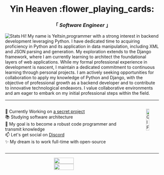 
<div align="center" justify="center">
 
<h1>Yin Heaven :flower_playing_cards: </h1>
<h3> 「  <em>Software Engineer</em>  」 </h3>

</div>

<img align="left" alt="Stats" src="https://github.com/YinHeaven/YinHeaven/blob/main/Stats.js" />


<p align="left" >
  Hi! My name is Yeltsin,programmer with a strong interest in backend development leveraging Python. I have dedicated time to acquiring proficiency in Python and its application in data manipulation, including XML and JSON parsing and generation. My exploration extends to the Django framework, where I am currently learning to architect the foundational layers of web applications. While my formal professional experience in development is nascent, I maintain a dedicated commitment to continuous learning through personal projects. I am actively seeking opportunities for collaboration to apply my knowledge of Python and Django, with the objective of professional growth as a backend developer and to contribute to innovative technological endeavors. I value collaborative environments and am eager to embark on my initial professional steps within the field.
</p>

---

 <div style="display: flex; justify-content: center; align-items: flex-start; gap: 20px;">
        <ul style="flex: 1; list-style: none; padding: 0;">
          <li>🔭 Currently Working on <a href="https://www.youtube.com/watch?v=dQw4w9WgXcQ" target="_blank">a secret project</a></li>
          <li>📚 Studying software architecture</li>
          <li>🏹 My goal is to become a robust code programmer and transmit knowledge</li>
          <li>📫 Let's get social on <a href="https://discordapp.com/" target="_blank">Discord</a></li>
          <li>✨ My dream is to work full-time with open-source</li>
        </ul>
  <ul>
        <div style="flex: 1; align: right;">
          <img width="50%" alt="GIF" src="https://media.giphy.com/media/v1.Y2lkPTc5MGI3NjExaWU5eWd4c28yZ3ZlOWpyOXYxaWh3MTIwamhuZ21lMmQwMTB6NTFpMiZlcD12MV9naWZzX3NlYXJjaCZjdD1n/a5viI92PAF89q/giphy.gif" />
        </div>
      </div>
  </ul> 

---
 <div style="display: flex; flex-direction: column; align-items: center;">
   <img align="left" width="36%" src="https://github-readme-stats.vercel.app/api?username=YinHeaven&count_private=true&show_icons=true&theme=tokyonight"/>
   <img align="left" width="36%" src="https://github-readme-stats.vercel.app/api/top-langs/?username=YinHeaven&theme=tokyonight&layout=compact"/>
 </div>
